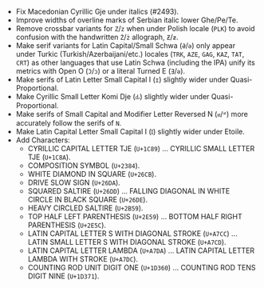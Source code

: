 * Fix Macedonian Cyrillic Gje under italics (#2493).
* Improve widths of overline marks of Serbian italic lower Ghe/Pe/Te.
* Remove crossbar variants for `Z`/`z` when under Polish locale (`PLK`) to avoid confusion with the handwritten `Ż`/`ż` allograph, `Ƶ`/`ƶ`.
* Make serif variants for Latin Capital/Small Schwa (`Ə`/`ə`) only appear under Turkic (Turkish/Azerbaijani/etc.) locales (`TRK`, `AZE`, `GAG`, `KAZ`, `TAT`, `CRT`) as other languages that use Latin Schwa (including the IPA) unify its metrics with Open O (`Ɔ`/`ɔ`) or a literal Turned E (`Ǝ`/`ǝ`).
* Make serifs of Latin Letter Small Capital I (`ɪ`) slightly wider under Quasi-Proportional.
* Make Cyrillic Small Letter Komi Dje (`ԃ`) slightly wider under Quasi-Proportional.
* Make serifs of Small Capital and Modifier Letter Reversed N (`ᴎ`/`ᴻ`) more accurately follow the serifs of `N`.
* Make Latin Capital Letter Small Capital I (`Ɪ`) slightly wider under Etoile.
* Add Characters:
  - CYRILLIC CAPITAL LETTER TJE (`U+1C89`) ... CYRILLIC SMALL LETTER TJE (`U+1C8A`).
  - COMPOSITION SYMBOL (`U+2384`).
  - WHITE DIAMOND IN SQUARE (`U+26CB`).
  - DRIVE SLOW SIGN (`U+26DA`).
  - SQUARED SALTIRE (`U+26DD`) ... FALLING DIAGONAL IN WHITE CIRCLE IN BLACK SQUARE (`U+26DE`).
  - HEAVY CIRCLED SALTIRE (`U+2B59`).
  - TOP HALF LEFT PARENTHESIS (`U+2E59`) ... BOTTOM HALF RIGHT PARENTHESIS (`U+2E5C`).
  - LATIN CAPITAL LETTER S WITH DIAGONAL STROKE (`U+A7CC`) ... LATIN SMALL LETTER S WITH DIAGONAL STROKE (`U+A7CD`).
  - LATIN CAPITAL LETTER LAMBDA (`U+A7DA`) ... LATIN CAPITAL LETTER LAMBDA WITH STROKE (`U+A7DC`).
  - COUNTING ROD UNIT DIGIT ONE (`U+1D360`) ... COUNTING ROD TENS DIGIT NINE (`U+1D371`).
